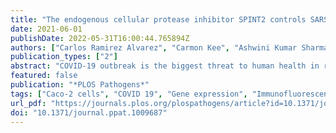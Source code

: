 ```yaml
---
title: "The endogenous cellular protease inhibitor SPINT2 controls SARS-CoV-2 viral infection and is associated to disease severity"
date: 2021-06-01
publishDate: 2022-05-31T16:00:44.765894Z
authors: ["Carlos Ramirez Alvarez", "Carmon Kee", "Ashwini Kumar Sharma", "Leonie Thomas", "Florian I. Schmidt", "Megan L. Stanifer", "Steeve Boulant", "Carl Herrmann"]
publication_types: ["2"]
abstract: "COVID-19 outbreak is the biggest threat to human health in recent history. Currently, there are over 1.5 million related deaths and 75 million people infected around the world (as of 22/12/2020). The identification of virulence factors which determine disease susceptibility and severity in different cell types remains an essential challenge. The serine protease TMPRSS2 has been shown to be important for S protein priming and viral entry, however, little is known about its regulation. SPINT2 is a member of the family of Kunitz type serine protease inhibitors and has been shown to inhibit TMPRSS2. Here, we explored the existence of a co-regulation between SPINT2/TMPRSS2 and found a tightly regulated protease/inhibitor expression balance across tissues. We found that SPINT2 negatively correlates with SARS-CoV-2 expression in Calu-3 and Caco-2 cell lines and was down-regulated in secretory cells from COVID-19 patients. We validated our findings using Calu-3 cell lines and observed a strong increase in viral load after SPINT2 knockdown, while overexpression lead to a drastic reduction of the viral load. Additionally, we evaluated the expression of SPINT2 in datasets from comorbid diseases using bulk and scRNA-seq data. We observed its down-regulation in colon, kidney and liver tumors as well as in alpha pancreatic islets cells from diabetes Type 2 patients, which could have implications for the observed comorbidities in COVID-19 patients suffering from chronic diseases."
featured: false
publication: "*PLOS Pathogens*"
tags: ["Caco-2 cells", "COVID 19", "Gene expression", "Immunofluorescence", "Renal cancer", "SARS CoV 2", "Viral replication", "Viral transmission and infection"]
url_pdf: "https://journals.plos.org/plospathogens/article?id=10.1371/journal.ppat.1009687"
doi: "10.1371/journal.ppat.1009687"
---
```


